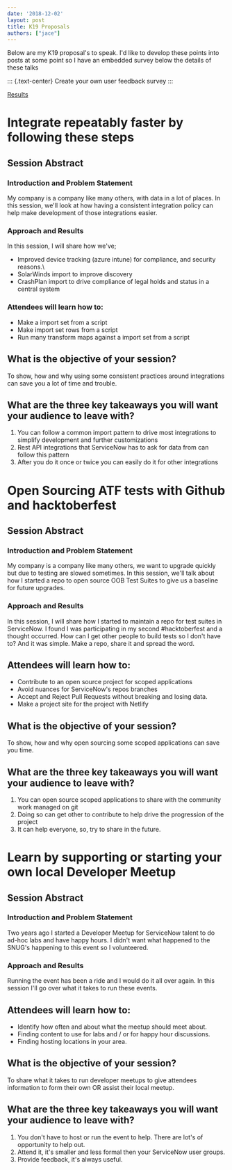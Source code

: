 ```yaml
---
date: '2018-12-02'
layout: post
title: K19 Proposals
authors: ["jace"]
---
```


Below are my K19 proposal's to speak. I'd like to develop these points
into posts at some point so I have an embedded survey below the details
of these talks

::: {.text-center}
Create your own user feedback survey
:::

[Results](https://www.surveymonkey.com/results/SM-MR75LCJ9V/)

# Integrate repeatably faster by following these steps

## Session Abstract

### Introduction and Problem Statement

My company is a company like many others, with data in a lot of places.
In this session, we'll look at how having a consistent integration
policy can help make development of those integrations easier.

### Approach and Results

In this session, I will share how we've;

-   Improved device tracking (azure intune) for compliance, and security
    reasons.\
-   SolarWinds import to improve discovery
-   CrashPlan import to drive compliance of legal holds and status in a
    central system

### Attendees will learn how to:

-   Make a import set from a script
-   Make import set rows from a script
-   Run many transform maps against a import set from a script

## What is the objective of your session?

To show, how and why using some consistent practices around integrations
can save you a lot of time and trouble.

## What are the three key takeaways you will want your audience to leave with?

1.  You can follow a common import pattern to drive most integrations to
    simplify development and further customizations
2.  Rest API integrations that ServiceNow has to ask for data from can
    follow this pattern
3.  After you do it once or twice you can easily do it for other
    integrations

# Open Sourcing ATF tests with Github and hacktoberfest

## Session Abstract

### Introduction and Problem Statement

My company is a company like many others, we want to upgrade quickly but
due to testing are slowed sometimes. In this session, we'll talk about
how I started a repo to open source OOB Test Suites to give us a
baseline for future upgrades.

### Approach and Results

In this session, I will share how I started to maintain a repo for test
suites in ServiceNow. I found I was participating in my second
\#hacktoberfest and a thought occurred. How can I get other people to
build tests so I don't have to? And it was simple. Make a repo, share it
and spread the word.

## Attendees will learn how to:

-   Contribute to an open source project for scoped applications
-   Avoid nuances for ServiceNow's repos branches
-   Accept and Reject Pull Requests without breaking and losing data.
-   Make a project site for the project with Netlify

## What is the objective of your session?

To show, how and why open sourcing some scoped applications can save you
time.

## What are the three key takeaways you will want your audience to leave with?

1.  You can open source scoped applications to share with the community
    work managed on git
2.  Doing so can get other to contribute to help drive the progression
    of the project
3.  It can help everyone, so, try to share in the future.

# Learn by supporting or starting your own local Developer Meetup

## Session Abstract

### Introduction and Problem Statement

Two years ago I started a Developer Meetup for ServiceNow talent to do
ad-hoc labs and have happy hours. I didn't want what happened to the
SNUG's happening to this event so I volunteered.

### Approach and Results

Running the event has been a ride and I would do it all over again. In
this session I'll go over what it takes to run these events.

## Attendees will learn how to:

-   Identify how often and about what the meetup should meet about.
-   Finding content to use for labs and / or for happy hour discussions.
-   Finding hosting locations in your area.

## What is the objective of your session?

To share what it takes to run developer meetups to give attendees
information to form their own OR assist their local meetup.

## What are the three key takeaways you will want your audience to leave with?

1.  You don't have to host or run the event to help. There are lot's of
    opportunity to help out.
2.  Attend it, it's smaller and less formal then your ServiceNow user
    groups.
3.  Provide feedback, it's always useful.

